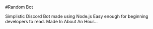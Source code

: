 #Random Bot

Simplistic Discord Bot made using Node.js
Easy enough for beginning developers to read.
Made In About An Hour...
